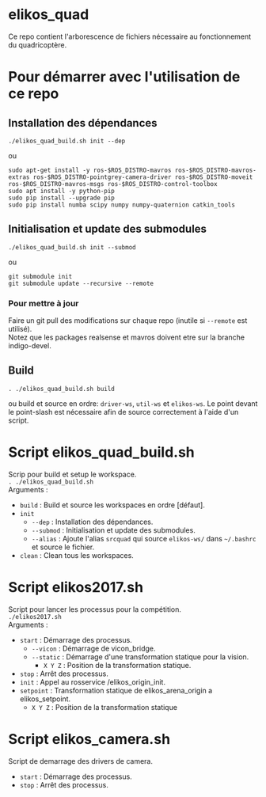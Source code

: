 # elikos_quad
Ce repo contient l'arborescence de fichiers nécessaire au fonctionnement du quadricoptère.

# Pour démarrer avec l'utilisation de ce repo

## Installation des dépendances
    ./elikos_quad_build.sh init --dep

ou

	sudo apt-get install -y ros-$ROS_DISTRO-mavros ros-$ROS_DISTRO-mavros-extras ros-$ROS_DISTRO-pointgrey-camera-driver ros-$ROS_DISTRO-moveit ros-$ROS_DISTRO-mavros-msgs ros-$ROS_DISTRO-control-toolbox
    sudo apt install -y python-pip
    sudo pip install --upgrade pip
    sudo pip install numba scipy numpy numpy-quaternion catkin_tools

## Initialisation et update des submodules
    ./elikos_quad_build.sh init --submod

ou

	git submodule init
	git submodule update --recursive --remote

### Pour mettre à jour
Faire un git pull des modifications sur chaque repo (inutile si `--remote` est utilisé).  
Notez que les packages realsense et mavros doivent etre sur la branche indigo-devel.

## Build
    . ./elikos_quad_build.sh build

ou build et source en ordre: `driver-ws`, `util-ws` et `elikos-ws`. Le point devant le point-slash est nécessaire afin de source correctement à l'aide d'un script.

# Script elikos_quad_build.sh

Scrip pour build et setup le workspace.  
`. ./elikos_quad_build.sh`  
Arguments :
- `build` : Build et source les workspaces en ordre [défaut].
- `init`
	- `--dep` : Installation des dépendances.
	- `--submod` : Initialisation et update des submodules.
	- `--alias` : Ajoute l'alias `srcquad` qui source `elikos-ws/` dans `~/.bashrc` et source le fichier.
- `clean` : Clean tous les workspaces.

# Script elikos2017.sh
Script pour lancer les processus pour la compétition.  
`./elikos2017.sh`  
Arguments :
- `start` : Démarrage des processus.
	- `--vicon` : Démarrage de vicon_bridge.
	- `--static` : Démarrage d'une transformation statique pour la vision.
		- `X Y Z` : Position de la transformation statique.  
- `stop` : Arrêt des processus.
- `init` : Appel au rosservice /elikos_origin_init.
- `setpoint` : Transformation statique de elikos_arena_origin a elikos_setpoint.
	- `X Y Z` : Position de la transformation statique

# Script elikos_camera.sh
Script de demarrage des drivers de camera.
- `start` : Démarrage des processus.
- `stop` : Arrêt des processus.

